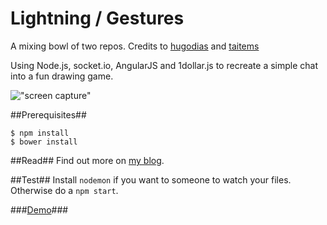 Lightning / Gestures
==========================
A mixing bowl of two repos. Credits to [hugodias](https://github.com/hugodias/angularjs-socket-node-chat) and [taitems](https://github.com/taitems/Mobile-Web-based-Gesture-Recognition)

Using Node.js, socket.io, AngularJS and 1dollar.js to recreate a simple chat into a fun drawing game.

!["screen capture"](http://blog.raduchiriac.me/assets/img/content/geste1.jpg)

##Prerequisites##
```
$ npm install
$ bower install
```
##Read##
Find out more on [my blog](http://blog.raduchiriac.me/socketio-angularjs-for-gestured-im/).

##Test##
Install `nodemon` if you want to someone to watch your files. Otherwise do a `npm start`.

###[Demo](http://lightning.scalingo.io/)###
